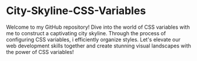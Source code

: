 # City-Skyline-CSS-Variables
Welcome to my GitHub repository! Dive into the world of CSS variables with me to construct a captivating city skyline. Through the process of configuring CSS variables, i efficiently organize styles. Let's elevate our web development skills together and create stunning visual landscapes with the power of CSS variables!
